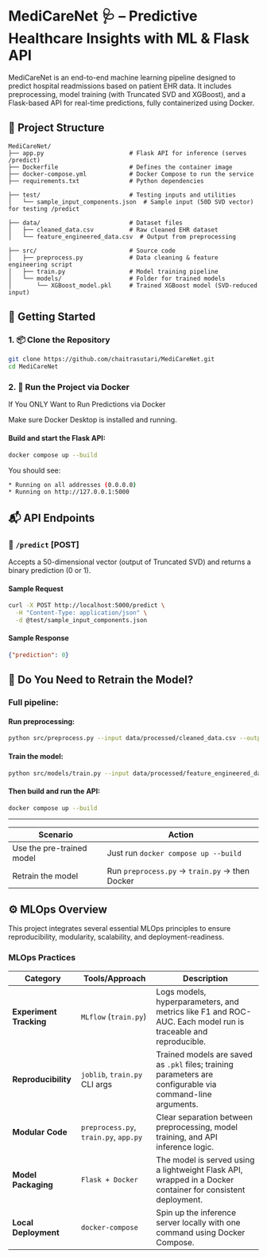 # MediCareNet 🩺 – Predictive Healthcare Insights with ML & Flask API

MediCareNet is an end-to-end machine learning pipeline designed to predict hospital readmissions based on patient EHR data. It includes preprocessing, model training (with Truncated SVD and XGBoost), and a Flask-based API for real-time predictions, fully containerized using Docker.


## 📁 Project Structure

```plaintext
MediCareNet/
├── app.py                        # Flask API for inference (serves /predict)
├── Dockerfile                    # Defines the container image
├── docker-compose.yml            # Docker Compose to run the service
├── requirements.txt              # Python dependencies

├── test/                         # Testing inputs and utilities
│   └── sample_input_components.json  # Sample input (50D SVD vector) for testing /predict

├── data/                         # Dataset files
│   ├── cleaned_data.csv          # Raw cleaned EHR dataset
│   └── feature_engineered_data.csv  # Output from preprocessing

├── src/                          # Source code
│   ├── preprocess.py             # Data cleaning & feature engineering script
│   ├── train.py                  # Model training pipeline
│   └── models/                   # Folder for trained models
│       └── XGBoost_model.pkl     # Trained XGBoost model (SVD-reduced input)
```

## 🚀 Getting Started

### 1. 📦 Clone the Repository

```bash
git clone https://github.com/chaitrasutari/MediCareNet.git
cd MediCareNet
```


### 2. 🐳 Run the Project via Docker

If You ONLY Want to Run Predictions via Docker

Make sure Docker Desktop is installed and running.

#### Build and start the Flask API:
```bash
docker compose up --build
```

You should see:
```bash
* Running on all addresses (0.0.0.0)
* Running on http://127.0.0.1:5000
```

## 📬 API Endpoints

### 🔹 `/predict` [POST]
Accepts a 50-dimensional vector (output of Truncated SVD) and returns a binary prediction (0 or 1).

#### Sample Request
```bash
curl -X POST http://localhost:5000/predict \
  -H "Content-Type: application/json" \
  -d @test/sample_input_components.json
```

#### Sample Response
```json
{"prediction": 0}
```


## 🧠 Do You Need to Retrain the Model?

### Full pipeline:

#### Run preprocessing:
```bash
python src/preprocess.py --input data/processed/cleaned_data.csv --output data/processed/feature_engineered_data.csv
```

#### Train the model:
```bash
python src/models/train.py --input data/processed/feature_engineered_data.csv --model_out src/models/XGBoost_model.pkl
```

#### Then build and run the API:
```bash
docker compose up --build
```

---

| Scenario                      | Action                                           |
|------------------------------|--------------------------------------------------|
| Use the pre-trained model | Just run `docker compose up --build`            |
| Retrain the model         | Run `preprocess.py` → `train.py` → then Docker  |


## ⚙️ MLOps Overview

This project integrates several essential MLOps principles to ensure reproducibility, modularity, scalability, and deployment-readiness.



### MLOps Practices

| Category            | Tools/Approach              | Description |
|---------------------|-----------------------------|-------------|
| **Experiment Tracking** | `MLflow` (`train.py`)     | Logs models, hyperparameters, and metrics like F1 and ROC-AUC. Each model run is traceable and reproducible. |
| **Reproducibility**     | `joblib`, `train.py` CLI args | Trained models are saved as `.pkl` files; training parameters are configurable via command-line arguments. |
| **Modular Code**        | `preprocess.py`, `train.py`, `app.py` | Clear separation between preprocessing, model training, and API inference logic. |
| **Model Packaging**     | `Flask + Docker`          | The model is served using a lightweight Flask API, wrapped in a Docker container for consistent deployment. |
| **Local Deployment**    | `docker-compose`          | Spin up the inference server locally with one command using Docker Compose. |


